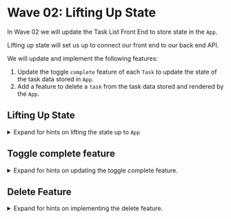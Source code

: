# Wave 02:  Lifting Up State

In Wave 02 we will update the Task List Front End to store state in the `App`. 

Lifting up state will set us up to connect our front end to our back end API. 

We will update and implement the following features:
1. Update the toggle `complete` feature of each `Task` to update the state of the task data stored in `App`.
1. Add a feature to delete a `task` from the task data stored and rendered by the `App`.


## Lifting Up State
<details>
    <summary>Expand for hints on lifting the state up to <code>App</code></summary>

1. Remove state from the <code>Task</code> component and instead simply render the props.
2. Update <code>App.js</code> to store the list of task data in state.  
3. Update the data passed to <code>TaskList</code> through props to use the task data stored in state.

</details>

## Toggle complete feature
<details>
    <summary>Expand for hints on updating the toggle complete feature.</summary>

1. Build a function to update an individual task (toggling its `isComplete` field) in <code>App</code>.  
    - This function will need the <code>id</code> of the task to modify.
    - This function will need to update the task data stored in state.
2. Pass this function as a callback through <code>TaskList</code> to <code>Task</code>
3. Update button to receive the callback function in the <code>onClick</code> attribute.

</details>

## Delete Feature
<details>
    <summary>Expand for hints on implementing the delete feature.</summary>

1. Build a function to delete an individual task in <code>App</code>. 
    - This function will need the <code>id</code> of the task to delete.
    - This function will need to update the task data stored in state.
2. Pass this function as a callback through <code>TaskList</code> to <code>Task</code>
3. Update button to receive the callback in the <code>onClick</code> attribute.

</details>




